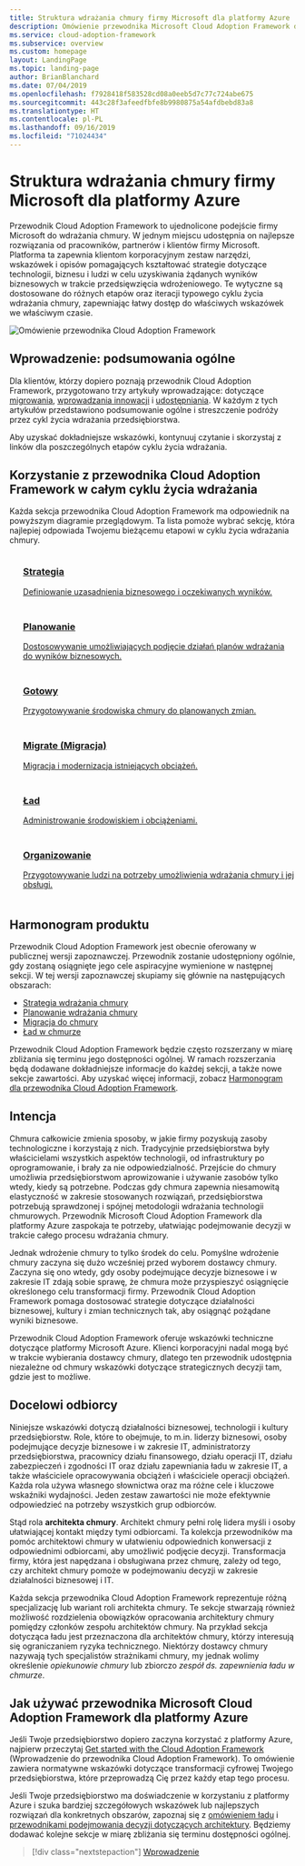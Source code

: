 ```yaml
---
title: Struktura wdrażania chmury firmy Microsoft dla platformy Azure
description: Omówienie przewodnika Microsoft Cloud Adoption Framework dla platformy Azure.
ms.service: cloud-adoption-framework
ms.subservice: overview
ms.custom: homepage
layout: LandingPage
ms.topic: landing-page
author: BrianBlanchard
ms.date: 07/04/2019
ms.openlocfilehash: f7928418f583528cd08a0eeb5d7c77c724abe675
ms.sourcegitcommit: 443c28f3afeedfbfe8b9980875a54afdbebd83a8
ms.translationtype: HT
ms.contentlocale: pl-PL
ms.lasthandoff: 09/16/2019
ms.locfileid: "71024434"
---
```

# <a name="microsoft-cloud-adoption-framework-for-azure"></a>Struktura wdrażania chmury firmy Microsoft dla platformy Azure

Przewodnik Cloud Adoption Framework to ujednolicone podejście firmy Microsoft do wdrażania chmury. W jednym miejscu udostępnia on najlepsze rozwiązania od pracowników, partnerów i klientów firmy Microsoft. Platforma ta zapewnia klientom korporacyjnym zestaw narzędzi, wskazówek i opisów pomagających kształtować strategie dotyczące technologii, biznesu i ludzi w celu uzyskiwania żądanych wyników biznesowych w trakcie przedsięwzięcia wdrożeniowego. Te wytyczne są dostosowane do różnych etapów oraz iteracji typowego cyklu życia wdrażania chmury, zapewniając łatwy dostęp do właściwych wskazówek we właściwym czasie.

![Omówienie przewodnika Cloud Adoption Framework](./_images/caf-overview.png)

## <a name="getting-started-executive-summaries"></a>Wprowadzenie: podsumowania ogólne

Dla klientów, którzy dopiero poznają przewodnik Cloud Adoption Framework, przygotowano trzy artykuły wprowadzające: dotyczące [migrowania](./getting-started/migrate.md), [wprowadzania innowacji](./getting-started/innovate.md) i [udostępniania](./getting-started/enable.md). W każdym z tych artykułów przedstawiono podsumowanie ogólne i streszczenie podróży przez cykl życia wdrażania przedsiębiorstwa.

Aby uzyskać dokładniejsze wskazówki, kontynuuj czytanie i skorzystaj z linków dla poszczególnych etapów cyklu życia wdrażania.

## <a name="use-the-cloud-adoption-framework-throughout-the-adoption-lifecycle"></a>Korzystanie z przewodnika Cloud Adoption Framework w całym cyklu życia wdrażania

Każda sekcja przewodnika Cloud Adoption Framework ma odpowiednik na powyższym diagramie przeglądowym. Ta lista pomoże wybrać sekcję, która najlepiej odpowiada Twojemu bieżącemu etapowi w cyklu życia wdrażania chmury.

<!-- markdownlint-disable MD033 -->

<ul class="panelContent cardsF">
    <li style="display: flex; flex-direction: column;">
        <a href="./strategy/index.md">
            <div class="cardSize">
                <div class="cardPadding" style="padding-bottom:10px;">
                    <div class="card" style="padding-bottom:10px;">
                        <div class="cardImageOuter">
                            <div class="cardImage">
                                <img alt="" src="./_images/caf-strategy.png" data-linktype="external">
                            </div>
                        </div>
                        <div class="cardText" style="padding-left:0px;">
                            <h3>Strategia</h3>
Definiowanie uzasadnienia biznesowego i oczekiwanych wyników.
                        </div>
                    </div>
                </div>
            </div>
        </a>
    </li>
    <li style="display: flex; flex-direction: column;">
        <a href="./plan/index.md">
            <div class="cardSize">
                <div class="cardPadding" style="padding-bottom:10px;">
                    <div class="card" style="padding-bottom:10px;">
                        <div class="cardImageOuter">
                            <div class="cardImage">
                                <img alt="" src="./_images/caf-plan.png" data-linktype="external">
                            </div>
                        </div>
                        <div class="cardText" style="padding-left:0px;">
                            <h3>Planowanie</h3>
Dostosowywanie umożliwiających podjęcie działań planów wdrażania do wyników biznesowych.
                        </div>
                    </div>
                </div>
            </div>
        </a>
    </li>
    <li style="display: flex; flex-direction: column;">
        <a href="./ready/index.md">
            <div class="cardSize">
                <div class="cardPadding" style="padding-bottom:10px;">
                    <div class="card" style="padding-bottom:10px;">
                        <div class="cardImageOuter">
                            <div class="cardImage">
                                <img alt="" src="./_images/caf-ready.png" data-linktype="external">
                            </div>
                        </div>
                        <div class="cardText" style="padding-left:0px;">
                            <h3>Gotowy</h3>
Przygotowywanie środowiska chmury do planowanych zmian.
                        </div>
                    </div>
                </div>
            </div>
        </a>
    </li>
    <li style="display: flex; flex-direction: column;">
        <a href="./migrate/index.md">
            <div class="cardSize">
                <div class="cardPadding" style="padding-bottom:10px;">
                    <div class="card" style="padding-bottom:10px;">
                        <div class="cardImageOuter">
                            <div class="cardImage">
                                <img alt="" src="./_images/caf-adopt.png" data-linktype="external">
                            </div>
                        </div>
                        <div class="cardText" style="padding-left:0px;">
                            <h3>Migrate (Migracja)</h3>
Migracja i modernizacja istniejących obciążeń.
                        </div>
                    </div>
                </div>
            </div>
        </a>
    </li>
    <li style="display: flex; flex-direction: column;">
        <a href="./govern/index.md">
            <div class="cardSize">
                <div class="cardPadding" style="padding-bottom:10px;">
                    <div class="card" style="padding-bottom:10px;">
                        <div class="cardImageOuter">
                            <div class="cardImage">
                                <img alt="" src="./_images/caf-govern.png" data-linktype="external">
                            </div>
                        </div>
                        <div class="cardText" style="padding-left:0px;">
                            <h3>Ład</h3>
Administrowanie środowiskiem i obciążeniami.
                        </div>
                    </div>
                </div>
            </div>
        </a>
    </li>
    <li style="display: flex; flex-direction: column;">
        <a href="./organize/index.md">
            <div class="cardSize">
                <div class="cardPadding" style="padding-bottom:10px;">
                    <div class="card" style="padding-bottom:10px;">
                        <div class="cardImageOuter">
                            <div class="cardImage">
                                <img alt="" src="./_images/caf-manage.png" data-linktype="external">
                            </div>
                        </div>
                        <div class="cardText" style="padding-left:0px;">
                            <h3>Organizowanie</h3>
Przygotowywanie ludzi na potrzeby umożliwienia wdrażania chmury i jej obsługi.
                        </div>
                    </div>
                </div>
            </div>
        </a>
    </li>
</ul>

## <a name="product-roadmap"></a>Harmonogram produktu

Przewodnik Cloud Adoption Framework jest obecnie oferowany w publicznej wersji zapoznawczej. Przewodnik zostanie udostępniony ogólnie, gdy zostaną osiągnięte jego cele aspiracyjne wymienione w następnej sekcji. W tej wersji zapoznawczej skupiamy się głównie na następujących obszarach:

- [Strategia wdrażania chmury](./strategy/index.md)
- [Planowanie wdrażania chmury](./plan/index.md)
- [Migracja do chmury](./migrate/index.md)
- [Ład w chmurze](./govern/guides/index.md)

Przewodnik Cloud Adoption Framework będzie często rozszerzany w miarę zbliżania się terminu jego dostępności ogólnej. W ramach rozszerzania będą dodawane dokładniejsze informacje do każdej sekcji, a także nowe sekcje zawartości. Aby uzyskać więcej informacji, zobacz [Harmonogram dla przewodnika Cloud Adoption Framework](./reference/roadmap.md).

## <a name="intent"></a>Intencja

Chmura całkowicie zmienia sposoby, w jakie firmy pozyskują zasoby technologiczne i korzystają z nich. Tradycyjnie przedsiębiorstwa były właścicielami wszystkich aspektów technologii, od infrastruktury po oprogramowanie, i brały za nie odpowiedzialność. Przejście do chmury umożliwia przedsiębiorstwom aprowizowanie i używanie zasobów tylko wtedy, kiedy są potrzebne. Podczas gdy chmura zapewnia niesamowitą elastyczność w zakresie stosowanych rozwiązań, przedsiębiorstwa potrzebują sprawdzonej i spójnej metodologii wdrażania technologii chmurowych. Przewodnik Microsoft Cloud Adoption Framework dla platformy Azure zaspokaja te potrzeby, ułatwiając podejmowanie decyzji w trakcie całego procesu wdrażania chmury.

Jednak wdrożenie chmury to tylko środek do celu. Pomyślne wdrożenie chmury zaczyna się dużo wcześniej przed wyborem dostawcy chmury. Zaczyna się ono wtedy, gdy osoby podejmujące decyzje biznesowe i w zakresie IT zdają sobie sprawę, że chmura może przyspieszyć osiągnięcie określonego celu transformacji firmy. Przewodnik Cloud Adoption Framework pomaga dostosować strategie dotyczące działalności biznesowej, kultury i zmian technicznych tak, aby osiągnąć pożądane wyniki biznesowe.

Przewodnik Cloud Adoption Framework oferuje wskazówki techniczne dotyczące platformy Microsoft Azure. Klienci korporacyjni nadal mogą być w trakcie wybierania dostawcy chmury, dlatego ten przewodnik udostępnia niezależne od chmury wskazówki dotyczące strategicznych decyzji tam, gdzie jest to możliwe.

## <a name="intended-audience"></a>Docelowi odbiorcy

Niniejsze wskazówki dotyczą działalności biznesowej, technologii i kultury przedsiębiorstw. Role, które to obejmuje, to m.in. liderzy biznesowi, osoby podejmujące decyzje biznesowe i w zakresie IT, administratorzy przedsiębiorstwa, pracownicy działu finansowego, działu operacji IT, działu zabezpieczeń i zgodności IT oraz działu zapewniania ładu w zakresie IT, a także właściciele opracowywania obciążeń i właściciele operacji obciążeń. Każda rola używa własnego słownictwa oraz ma różne cele i kluczowe wskaźniki wydajności. Jeden zestaw zawartości nie może efektywnie odpowiedzieć na potrzeby wszystkich grup odbiorców.

Stąd rola **architekta chmury**. Architekt chmury pełni rolę lidera myśli i osoby ułatwiającej kontakt między tymi odbiorcami. Ta kolekcja przewodników ma pomóc architektowi chmury w ułatwieniu odpowiednich konwersacji z odpowiednimi odbiorcami, aby umożliwić podjęcie decyzji. Transformacja firmy, która jest napędzana i obsługiwana przez chmurę, zależy od tego, czy architekt chmury pomoże w podejmowaniu decyzji w zakresie działalności biznesowej i IT.

Każda sekcja przewodnika Cloud Adoption Framework reprezentuje różną specjalizację lub wariant roli architekta chmury. Te sekcje stwarzają również możliwość rozdzielenia obowiązków opracowania architektury chmury pomiędzy członków zespołu architektów chmury. Na przykład sekcja dotycząca ładu jest przeznaczona dla architektów chmury, którzy interesują się ograniczaniem ryzyka technicznego. Niektórzy dostawcy chmury nazywają tych specjalistów strażnikami chmury, my jednak wolimy określenie _opiekunowie chmury_ lub zbiorczo _zespół ds. zapewnienia ładu w chmurze_.

## <a name="how-to-use-the-microsoft-cloud-adoption-framework-for-azure"></a>Jak używać przewodnika Microsoft Cloud Adoption Framework dla platformy Azure

Jeśli Twoje przedsiębiorstwo dopiero zaczyna korzystać z platformy Azure, najpierw przeczytaj [Get started with the Cloud Adoption Framework](./getting-started/migrate.md) (Wprowadzenie do przewodnika Cloud Adoption Framework). To omówienie zawiera normatywne wskazówki dotyczące transformacji cyfrowej Twojego przedsiębiorstwa, które przeprowadzą Cię przez każdy etap tego procesu.

Jeśli Twoje przedsiębiorstwo ma doświadczenie w korzystaniu z platformy Azure i szuka bardziej szczegółowych wskazówek lub najlepszych rozwiązań dla konkretnych obszarów, zapoznaj się z [omówieniem ładu](./govern/index.md) i [przewodnikami podejmowania decyzji dotyczących architektury](./decision-guides/index.md). Będziemy dodawać kolejne sekcje w miarę zbliżania się terminu dostępności ogólnej.

> [!div class="nextstepaction"]
> [Wprowadzenie](./getting-started/migrate.md)
